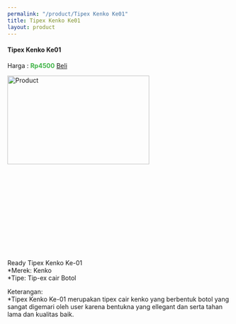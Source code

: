 ```yaml
---
permalink: "/product/Tipex Kenko Ke01"
title: Tipex Kenko Ke01
layout: product
---
```


#### Tipex Kenko Ke01
Harga : <span style="color:#42b549">**Rp4500**</span>  <a class="btn btn-success" href="http://api.whatsapp.com/send?phone={{site.whatsapp}}&text=kak saya mau beli {{page.title}} () 1 buah bayarnya di kampus ia kak %3A)" style="width:100px;">Beli</a>

<image src="{{site.baseurl}}/img/Tipex Kenko Ke01.jpg" alt="Product" width="80%" height="50%" style="max-width:400px;max-height:400px"/>

Ready Tipex Kenko Ke-01  
*Merek: Kenko  
*Tipe: Tip-ex cair Botol  
  
Keterangan:  
*Tipex Kenko Ke-01 merupakan tipex cair kenko yang berbentuk botol yang sangat digemari oleh user karena bentukna yang ellegant dan serta tahan lama dan kualitas baik.